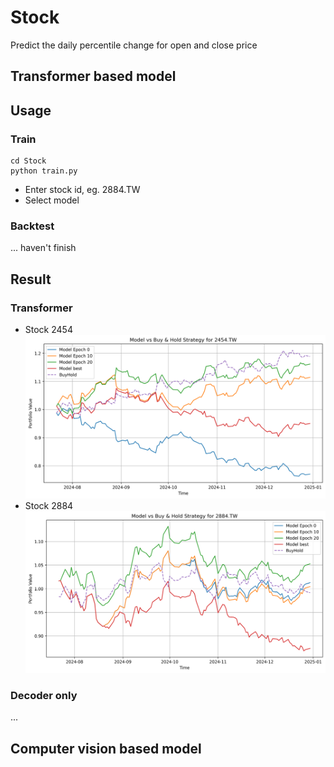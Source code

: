# Stock
Predict the daily percentile change for open and close price

## Transformer based model

## Usage
### Train
```
cd Stock
python train.py
```
- Enter stock id, eg. 2884.TW
- Select model
### Backtest
... haven't finish

## Result
### Transformer
- Stock 2454
![2454 performance](https://github.com/KJJHHH/Stock/blob/main/transformer-based/Transformer/result/2454.TW.png)
- Stock 2884
![2884 performance](https://github.com/KJJHHH/Stock/blob/main/transformer-based/Transformer/result/2884.TW.png)
### Decoder only
...

## Computer vision based model

